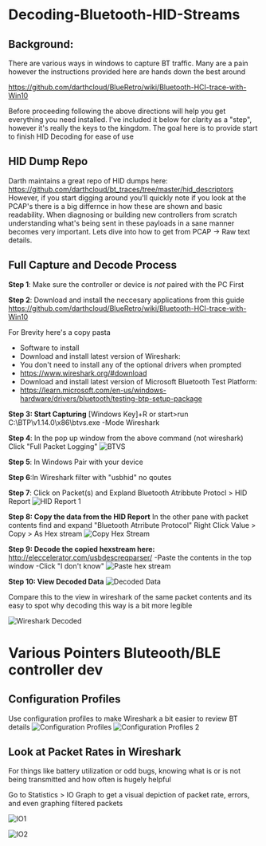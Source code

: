 # Decoding-Bluetooth-HID-Streams #

## **Background:** ##
There are various ways in windows to capture BT traffic. Many are a pain however the instructions provided here are hands down the best around

https://github.com/darthcloud/BlueRetro/wiki/Bluetooth-HCI-trace-with-Win10

Before proceeding following the above directions will help you get everything you need installed.  I've included it below for clarity as a "step", however it's really the keys to the kingdom. The goal here is to provide start to finish HID Decoding for ease of use


## HID Dump Repo ##  
Darth maintains a great repo of HID dumps here: https://github.com/darthcloud/bt_traces/tree/master/hid_descriptors
However, if you start digging around you'll quickly note if you look at the PCAP's there is a big differnce in how these are shown and basic readability.  When diagnosing or building new controllers from scratch understanding what's being sent in these payloads in a sane manner becomes very important.  Lets dive into how to get from PCAP -> Raw text details.



## Full Capture and Decode Process ##
**Step 1**: 
Make sure the controller or device is *not* paired with the PC First


**Step 2**:
Download and install the neccesary applications from this guide
https://github.com/darthcloud/BlueRetro/wiki/Bluetooth-HCI-trace-with-Win10

For Brevity here's a copy pasta
 - Software to install
 - Download and install latest version of Wireshark:
 - You don't need to install any of the optional drivers when prompted
 - https://www.wireshark.org/#download
 - Download and install latest version of Microsoft Bluetooth Test Platform:
- https://learn.microsoft.com/en-us/windows-hardware/drivers/bluetooth/testing-btp-setup-package


**Step 3: Start Capturing**
[Windows Key]+R or start>run
C:\BTP\v1.14.0\x86\btvs.exe -Mode Wireshark


**Step 4**: In the pop up window from the above command (not wireshark) Click "Full Packet Logging"
![BTVS](https://i.imgur.com/t27w91v.jpeg)

**Step 5**: In Windows Pair with your device 

**Step 6**:In Wireshark filter with "usbhid" no qoutes

**Step 7**: Click on Packet(s) and Expland Bluetooth Atribbute Protocl > HID Report
![HID Report 1](https://i.imgur.com/Ypb0K31.jpeg)

**Step 8: Copy the data from the HID Report**
In the other pane with packet contents find and expand "Bluetooth Atrribute Protocol"
Right Click Value > Copy > As Hex stream
![Copy Hex Stream](https://i.imgur.com/8wULkem.jpeg)

**Step 9: Decode the copied hexstream here:**
http://eleccelerator.com/usbdescreqparser/
-Paste the contents in the top window
-Click "I don't know" 
![Paste hex stream](https://i.imgur.com/AyYLLPd.jpeg)

**Step 10: View Decoded Data**
![Decoded Data](https://i.imgur.com/JV7gx3m.jpeg)

Compare this to the view in wireshark of the same packet contents and its easy to spot why decoding this way is a bit more legible 

![Wireshark Decoded](https://i.imgur.com/IP6XjNb.jpeg)



# **Various Pointers Bluteooth/BLE controller dev** #

## **Configuration Profiles** ##
Use configuration profiles to make Wireshark a bit easier to review BT details
![Configuration Profiles](https://i.imgur.com/JVUuGcA.jpeg)
![Configuration Profiles 2](https://i.imgur.com/QYNDyfj.jpeg)



## **Look at Packet Rates in Wireshark** ##
For things like battery utilization or odd bugs, knowing what is or is not being transmitted and how often is hugely helpful

Go to Statistics > IO Graph to get a visual depiction of packet rate, errors, and even graphing filtered packets

![IO1](https://i.imgur.com/Rv4AxBw.jpeg)

![IO2](https://i.imgur.com/p9G5ljB.jpeg)
